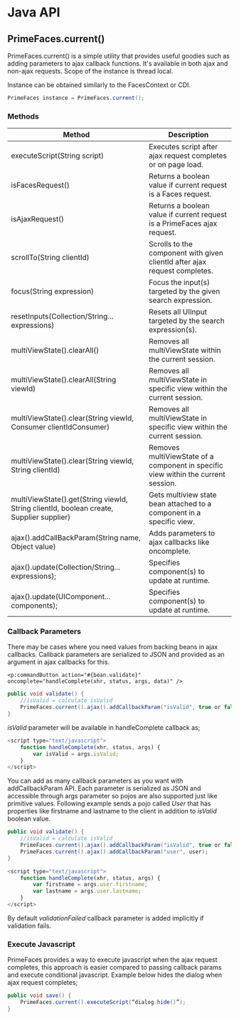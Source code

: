 # Java API

## PrimeFaces.current()

PrimeFaces.current() is a simple utility that provides useful goodies such as adding parameters to
ajax callback functions. It's available in both ajax and non-ajax requests. Scope
of the instance is thread local.

Instance can be obtained similarly to the FacesContext or CDI.

```java
PrimeFaces instance = PrimeFaces.current();
```

### Methods

| Method | Description |
| --- | --- |
executeScript(String script) | Executes script after ajax request completes or on page load.
isFacesRequest() | Returns a boolean value if current request is a Faces request.
isAjaxRequest() | Returns a boolean value if current request is a PrimeFaces ajax request.
scrollTo(String clientId) | Scrolls to the component with given clientId after ajax request completes.
focus(String expression) | Focus the input(s) targeted by the given search expression.
resetInputs(Collection<String>/String... expressions) | Resets all UIInput targeted by the search expression(s).
multiViewState().clearAll() | Removes all multiViewState within the current session.
multiViewState().clearAll(String viewId) | Removes all multiViewState in specific view within the current session.
multiViewState().clear(String viewId, Consumer<String> clientIdConsumer) | Removes all multiViewState in specific view within the current session.
multiViewState().clear(String viewId, String clientId) | Removes multiViewState of a component in specific view within the current session.
multiViewState().get(String viewId, String clientId, boolean create, Supplier<T> supplier) | Gets multiview state bean attached to a component in a specific view.
ajax().addCallBackParam(String name, Object value) | Adds parameters to ajax callbacks like oncomplete.
ajax().update(Collection<String>/String... expressions); | Specifies component(s) to update at runtime.
ajax().update(UIComponent... components); | Specifies component(s) to update at runtime.


### Callback Parameters

There may be cases where you need values from backing beans in ajax callbacks. Callback
parameters are serialized to JSON and provided as an argument in ajax callbacks for this.

```xhtml
<p:commandButton action="#{bean.validate}" oncomplete="handleComplete(xhr, status, args, data)" />
```
```java
public void validate() {
    //isValid = calculate isValid
    PrimeFaces.current().ajax().addCallbackParam("isValid", true or false);
}
```
_isValid_ parameter will be available in handleComplete callback as;

```js
<script type="text/javascript">
    function handleComplete(xhr, status, args) {
        var isValid = args.isValid;
    }
</script>
```

You can add as many callback parameters as you want with addCallbackParam API. Each parameter
is serialized as JSON and accessible through args parameter so pojos are also supported just like
primitive values. Following example sends a pojo called _User_ that has properties like firstname and
lastname to the client in addition to _isValid_ boolean value.

```java
public void validate() {
    //isValid = calculate isValid
    PrimeFaces.current().ajax().addCallbackParam("isValid", true or false);
    PrimeFaces.current().ajax().addCallbackParam("user", user);
}
```
```js
<script type="text/javascript">
    function handleComplete(xhr, status, args) {
        var firstname = args.user.firstname;
        var lastname = args.user.lastname;
    }
</script>
```
By default _validationFailed_ callback parameter is added implicitly if validation fails.



### Execute Javascript

PrimeFaces provides a way to execute javascript when the ajax request completes, this
approach is easier compared to passing callback params and execute conditional javascript.
Example below hides the dialog when ajax request completes;

```java
public void save() {
    PrimeFaces.current().executeScript(“dialog.hide()”);
}
```